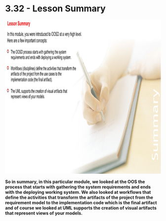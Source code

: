 # 3.32 - Lesson Summary

<img src="/images/03_32_01.jpg" width="800" height="500">

**So in summary, in this particular module, we looked at the OOS the process that starts with gathering the system requirements and ends with the deploying working system. We also looked at workflows that define the activities that transform the artifacts of the project from the requirement model to the implementation code which is the final artifact and of course we looked at UML supports the creation of visual artifacts that represent views of your models.**